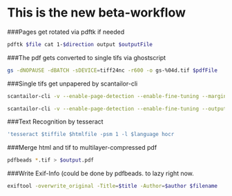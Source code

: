 This is the new beta-workflow
===============================
###Pages get rotated via pdftk if needed
```sh
pdftk $file cat 1-$direction output $outputFile
```
###The pdf gets converted to single tifs via ghostscript
```sh
gs -dNOPAUSE -dBATCH -sDEVICE=tiff24nc -r600 -o gs-%04d.tif $pdfFile
```
###Single tifs get unpapered by scantailor-cli
```sh
scantailor-cli -v --enable-page-detection --enable-fine-tuning --margins=5 --default-margins=5 --alignment-vertical=top --alignment-horizontal=center --white-margins=true --normalize-illumination=true --tiff-compression=none --color-mode=$colormode --threshold=1 --layout=$layout --despeckle=normal *.tif scantailor/

scantailor-cli -v --enable-page-detection --enable-fine-tuning --output-dpi=335 --margins=5 --default-margins=5 --alignment-vertical=top --alignment-horizontal=center --white-margins=true --normalize-illumination=true --tiff-compression=none --color-mode=$colormode --threshold=1 --layout=$layout --despeckle=normal *.tif scantailor/
```
###Text Recognition by tesseract
```sh
'tesseract $tiffile $htmlfile -psm 1 -l $language hocr
```
###Merge html and tif to multilayer-compressed pdf
```sh
pdfbeads *.tif > $output.pdf
```
###Write Exif-Info (could be done by pdfbeads. to lazy right now.
```sh
exiftool -overwrite_original -Title=$title -Author=$author $filename
```

